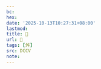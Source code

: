 ```yaml
---
bc:
hex:
date: '2025-10-13T10:27:31+08:00'
lastmod:
title: 􁚪
url: 􁚪
tags: [舛]
src: DCCV
note:
---
```

